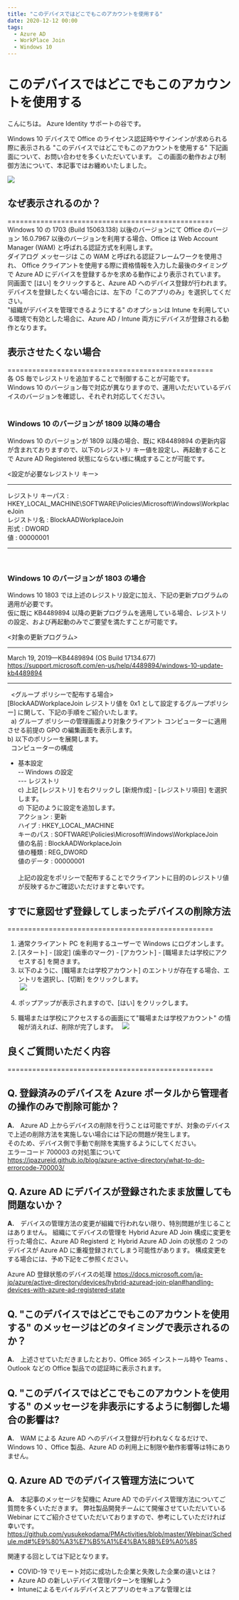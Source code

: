 ```yaml
---
title: "このデバイスではどこでもこのアカウントを使用する"
date: 2020-12-12 00:00
tags:
  - Azure AD
  - WorkPlace Join
  - Windows 10
---
```


# このデバイスではどこでもこのアカウントを使用する

こんにちは。 Azure Identity サポートの谷です。  
  
Windows 10 デバイスで Office のライセンス認証時やサインインが求められる際に表示される "このデバイスではどこでもこのアカウントを使用する" 下記画面について、お問い合わせを多くいただいています。
この画面の動作および制御方法について、本記事ではお纏めいたしました。  


![](./WorkPlaceJoin/WorkPlaceJoin.jpg)
  
  
  
## なぜ表示されるのか？
==================================================  
Windows 10 の 1703 (Build 15063.138) 以後のバージョンにて Office のバージョン 16.0.7967 以後のバージョンを利用する場合、Office は Web Account Manager (WAM) と呼ばれる認証方式を利用します。  
ダイアログ メッセージは この WAM と呼ばれる認証フレームワークを使用され、 Office クライアントを使用する際に資格情報を入力した最後のタイミングで Azure AD にデバイスを登録するかを求める動作により表示されています。  
同画面で [はい] をクリックすると、Azure AD へのデバイス登録が行われます。  
デバイスを登録したくない場合には、左下の「このアプリのみ」を選択してください。  
"組織がデバイスを管理できるようにする" のオプションは Intune を利用している環境で有効とした場合に、Azure AD / Intune 両方にデバイスが登録される動作となります。  
  
  

## 表示させたくない場合
==================================================  
各 OS 毎でレジストリを追加することで制御することが可能です。  
Windows 10 のバージョン毎で対応が異なりますので、運用いただいているデバイスのバージョンを確認し、それぞれ対応してください。  
  
### Windows 10 のバージョンが 1809 以降の場合
Windows 10 のバージョンが 1809 以降の場合、既に KB4489894 の更新内容が含まれておりますので、以下のレジストリ キー値を設定し、再起動することで Azure AD Registered 状態にならない様に構成することが可能です。
 
<設定が必要なレジストリ キー>
********************************  
レジストリ キーパス : HKEY_LOCAL_MACHINE\SOFTWARE\Policies\Microsoft\Windows\WorkplaceJoin  
レジストリ名 : BlockAADWorkplaceJoin  
形式 : DWORD  
値 : 00000001  
********************************
 
### Windows 10 のバージョンが 1803 の場合
Windows 10 1803 では上述のレジストリ設定に加え、下記の更新プログラムの適用が必要です。  
仮に既に KB4489894 以降の更新プログラムを適用している場合、レジストリの設定、および再起動のみでご要望を満たすことが可能です。  
  
<対象の更新プログラム>  
********************************  
March 19, 2019—KB4489894 (OS Build 17134.677)  
<https://support.microsoft.com/en-us/help/4489894/windows-10-update-kb4489894>  
********************************
 
<グループ ポリシーで配布する場合>  
[BlockAADWorkplaceJoin レジストリ値を 0x1 として設定するグループポリシー] に関して、下記の手順をご紹介いたします。  
  
 a) グループ ポリシーの管理画面より対象クライアント コンピューターに適用させる前提の GPO の編集画面を表示します。  
 b) 以下のポリシーを展開します。  
  
コンピューターの構成  
  - 基本設定  
  -- Windows の設定  
  --- レジストリ  
 c) 上記 [レジストリ] を右クリックし [新規作成] - [レジストリ項目] を選択します。  
 d) 下記のように設定を追加します。  
   アクション : 更新  
   ハイブ : HKEY_LOCAL_MACHINE  
   キーのパス : SOFTWARE\Policies\Microsoft\Windows\WorkplaceJoin  
   値の名前 : BlockAADWorkplaceJoin  
   値の種類 : REG_DWORD  
   値のデータ : 00000001  
   
上記の設定をポリシーで配布することでクライアントに目的のレジストリ値が反映するかご確認いただけますと幸いです。  
  
  
  
## すでに意図せず登録してしまったデバイスの削除方法
==================================================
1. 通常クライアント PC を利用するユーザーで Windows にログオンします。
2. [スタート] - [設定] (歯車のマーク) - [アカウント] - [職場または学校にアクセスする] を開きます。
3. 以下のように、[職場または学校アカウント] のエントリが存在する場合、エントリを選択し、[切断] をクリックします。  
 ![](./WorkPlaceJoin/WorkPlaceJoin1.jpg)
  
 
4. ポップアップが表示されますので、[はい] をクリックします。
  

5. 職場または学校にアクセスするの画面にて"職場または学校アカウント" の情報が消えれば、削除が完了します。
  ![](./WorkPlaceJoin/WorkPlaceJoin3.jpg)


  
## 良くご質問いただく内容
==================================================
## **Q. 登録済みのデバイスを Azure ポータルから管理者の操作のみで削除可能か？**  
**A.**　Azure AD 上からデバイスの削除を行うことは可能ですが、対象のデバイスで上述の削除方法を実施しない場合には下記の問題が発生します。  
そのため、デバイス側で手動で削除を実施するようにしてください。  
エラーコード 700003 の対処策について  
https://jpazureid.github.io/blog/azure-active-directory/what-to-do-errorcode-700003/
  
## **Q. Azure AD にデバイスが登録されたまま放置しても問題ないか？**  
**A.**　デバイスの管理方法の変更が組織で行われない限り、特別問題が生じることはありません。
組織にてデバイスの管理を Hybrid Azure AD Join 構成に変更を行った場合に、Azure AD Registerd と Hybrid Azure AD Join の状態の 2 つのデバイスが Azure AD に重複登録されてしまう可能性があります。
構成変更をする場合には、予め下記をご参照ください。

Azure AD 登録状態のデバイスの処理
https://docs.microsoft.com/ja-jp/azure/active-directory/devices/hybrid-azuread-join-plan#handling-devices-with-azure-ad-registered-state


## **Q. "このデバイスではどこでもこのアカウントを使用する" のメッセージはどのタイミングで表示されるのか？**  
**A.**　上述させていただきましたとおり、Office 365 インストール時や Teams 、Outlook などの Office 製品での認証時に表示されます。

## **Q. "このデバイスではどこでもこのアカウントを使用する" のメッセージを非表示にするように制御した場合の影響は?**  
**A.**　WAM による Azure AD へのデバイス登録が行われなくなるだけで、Windows 10 、Office 製品、Azure AD の利用上に制限や動作影響等は特にありません。

## **Q. Azure AD でのデバイス管理方法について**  
**A.**　本記事のメッセージを契機に Azure AD でのデバイス管理方法についてご質問を多くいただきます。
弊社製品開発チームにて開催させていただいている Webinar にてご紹介させていただいておりますので、参考にしていただければ幸いです。
https://github.com/yusukekodama/PMActivities/blob/master/Webinar/Schedule.md#%E9%80%A3%E7%B5%A1%E4%BA%8B%E9%A0%85

関連する回としては下記となります。
- COVID-19 でリモート対応に成功した企業と失敗した企業の違いとは？
- Azure AD の新しいデバイス管理パターンを理解しよう
- Intuneによるモバイルデバイスとアプリのセキュアな管理とは
